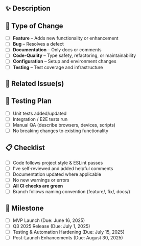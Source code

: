 ## ✨ Description
<!--
Explain **why** this change is needed and **what** it does.
Link to related issues using "Closes #123" or "Fixes #456"
-->

## 🔖 Type of Change
<!-- Tick **one** box that best describes this PR. -->
- [ ] **Feature** – Adds new functionality or enhancement
- [ ] **Bug** – Resolves a defect
- [ ] **Documentation** – Only docs or comments
- [ ] **Code-Quality** – Type safety, refactoring, or maintainability
- [ ] **Configuration** – Setup and environment changes
- [ ] **Testing** – Test coverage and infrastructure

## 🔗 Related Issue(s)
<!-- Link issues using keywords: "Closes #123", "Fixes #456", "Resolves #789" -->
<!-- Leave blank if not applicable -->

## 🧪 Testing Plan
<!-- How did you test this change? Include commands, links to test runs, etc. -->
- [ ] Unit tests added/updated
- [ ] Integration / E2E tests run
- [ ] Manual QA (describe browsers, devices, scripts)
- [ ] No breaking changes to existing functionality

## 📋 Checklist
- [ ] Code follows project style & ESLint passes
- [ ] I've self‑reviewed and added helpful comments
- [ ] Documentation updated where applicable
- [ ] No new warnings or errors
- [ ] **All CI checks are green**
- [ ] Branch follows naming convention (feature/, fix/, docs/)

## 🎯 Milestone
<!-- Which milestone does this contribute to? -->
- [ ] MVP Launch (Due: June 16, 2025)
- [ ] Q3 2025 Release (Due: July 1, 2025)
- [ ] Testing & Automation Hardening (Due: July 15, 2025)
- [ ] Post-Launch Enhancements (Due: August 30, 2025)